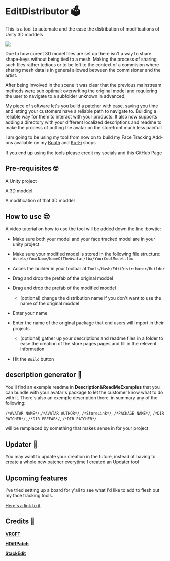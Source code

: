 


# EditDistributor 🗳️

This is a tool to automate and the ease the distribution of modifications of Unity 3D moddels

![ ](https://raw.githubusercontent.com/HashEdits/EditDistributionTools/main/ReadMeFiles/header.png)

Due to how curent 3D model files are set up there isn't a way to share shape-keys without being tied to a mesh. Making the process of sharing such files rather tedious or to be left to the context of a commision where sharing mesh data is in general allowed between the commisioner and the artist.


After being involved in the scene it was clear that the previous mainstream methods were sub optimal: overwriting the original model and requiering the user to navigate to a subfolder unknown in advanced.

My piece of software let's you build a patcher with ease, saving you time and letting your customers have a reliable path to navigate to. Building a reliable way for them to interact with your products.
It also now supports adding a directory with your different localized descriptions and readme to make the process of putting the avatar on the storefront much less painfull

I am going to be using my tool from now on to build my Face Tracking Add-ons avaliable on my [Booth](https://hashedits.booth.pm/) and [Ko-Fi](https://ko-fi.com/hashedits/shop) shops

If you end up using the tools please credit my socials and this GitHub Page

## Pre-requisites 🤓

A Unity project

A 3D moddel

A modification of that 3D moddel

## How to use 😎
  
A video tutorial on how to use the tool will be added down the line :bowtie:

  - Make sure both your model and your face tracked model are in your unity project

  - Make sure your modified model is stored in the following file structure:
  `Assets/YourName/NameOfTheAvatar/fbx/YourCoolModel.fbx`
  
- Acces the builder in your toolbar at
`Tools/Hash/EditDistributor/Builder`

- Drag and drop the prefab of the original moddel

- Drag and drop the prefab of the modified moddel

	- (optional) change the distribution name if you don't want to use the name of the original moddel

- Enter your name

- Enter the name of the original package that end users will import in their projects

	- (optional) gather up your descriptions and readme files in a folder to ease the creation of the store pages pages and fill in the relevent information

- Hit the `Build` button

## description generator 📑
You'll find an exemple readme in **Description&ReadMeExemples** that you can bundle with your avatar's package to let the customer know what to do with it.
There's also an exemple description there.
in summary any of the following:

`/*AVATAR NAME*/`,`/*AVATAR AUTHOR*/`, `/*StoreLink*/`, `/*PACKAGE NAME*/`, `/*DIR PATCHER*/`, `/*DIR PREFAB*/`, `/*DIR PATCHER*/`

will be remplaced by something that makes sense in for your project

## Updater 🔧

You may want to update your creation in the future, instead of having to create a whole new patcher everytime I created an Updater tool



## Upcoming features

I've tried setting up a board for y'all to see what I'd like to add to flesh out my face tracking tools.

[Here's a link to it](https://github.com/users/HashEdits/projects/1/views/1)




## Credits 📕

**[VRCFT](https://github.com/benaclejames/VRCFaceTracking)**

**[HDiffPatch](https://github.com/sisong/HDiffPatch)**

**[StackEdit](stackedit.io)**
